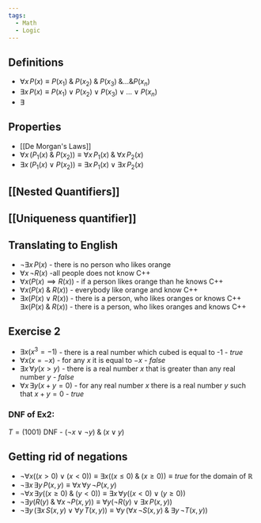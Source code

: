 ```yaml
---
tags:
  - Math
  - Logic
---
```

## Definitions
- $\forall x\, P(x) \equiv P(x_1)\;\&\;P(x_2)\;\&\;P(x_3)\;\&...\&P(x_n)$
- $\exists x\, P(x) \equiv P(x_1)\lor P(x_2)\lor P(x_3)\lor ...\lor P(x_n)$
- $\exists$
## Properties
- [[De Morgan's Laws]]
- $\forall x\,(P_1(x)\;\&\;P(x_2))\equiv\forall x\, P_1(x)\;\&\;\forall x\,P_2(x)$ 
- $\exists x\,(P_1(x)\lor P(x_2))\equiv\exists x\, P_1(x)\lor\exists x\,P_2(x)$ 
## [[Nested Quantifiers]]
## [[Uniqueness quantifier]]

## Translating to English
- $\neg\exists x\,P(x)$ - there is no person who likes orange
- $\forall x\,\neg R(x)$ -all people does not know C++
- $\forall x(P(x)\implies R(x))$ - if a person likes orange than he knows C++
- $\forall x(P(x)\;\&\;R(x))$ - everybody like orange and know C++
- $\exists x(P(x)\lor R(x))$ - there is a person, who likes oranges or knows C++ $\exists x (P(x)\;\&\;R(x))$ - there is a person, who likes oranges and knows C++
## Exercise 2
- $\exists x(x^3 = -1)$ - there is a real number which cubed is equal to -1 - $true$
- $\forall x(x=-x)$ - for any $x$ it is equal to $-x$ - $false$
- $\exists x\,\forall y(x>y)$ - there is a real number $x$ that is greater than any real number $y$ - $false$
- $\forall x\,\exists y(x+y=0)$ - for any real number $x$ there is a real number $y$ such that $x + y = 0$ - $true$ 
### DNF of Ex2:
$T = (1001)$ 
DNF - $(\neg x \lor\neg y)\;\&\;(x\lor y)$
## Getting rid of negations
- $\neg\forall x((x>0)\lor(x<0))\equiv\exists x((x \leq 0)\;\&\;(x\geq0))\equiv true$ for the domain of $\mathbb R$
- $\neg\exists x\,\exists y\,P(x, y)\equiv\forall x\,\forall y\,\neg P(x, y)$
- $\neg\forall x\,\exists y((x\geq0)\;\&\;(y<0)) \equiv\exists x\,\forall y((x < 0)\lor(y\geq0))$
- $\neg\exists y(R(y)\;\&\;\forall x\,\neg P(x, y))\equiv\forall y(\neg R(y)\lor\exists x\,P(x,y))$
- $\neg\exists y\,(\exists x\,S(x,y)\lor\forall y\,T(x,y))\equiv\forall y\,(\forall x\,\neg S(x,y)\;\&\;\exists y\,\neg T(x,y))$